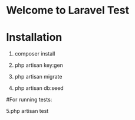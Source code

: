 # Welcome to Laravel Test

# Installation


1. composer install

2. php artisan key:gen

3. php artisan migrate

4. php artisan db:seed

#For running tests:

5.php artisan test


